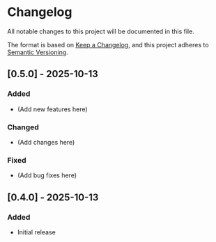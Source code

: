 # Changelog

All notable changes to this project will be documented in this file.

The format is based on [Keep a Changelog](https://keepachangelog.com/en/1.0.0/),
and this project adheres to [Semantic Versioning](https://semver.org/spec/v2.0.0.html).

## [0.5.0] - 2025-10-13

### Added
- (Add new features here)

### Changed
- (Add changes here)

### Fixed
- (Add bug fixes here)


## [0.4.0] - 2025-10-13

### Added
- Initial release

